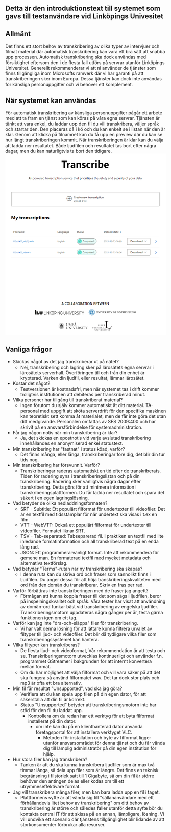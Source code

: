 ## Detta är den introduktionstext till systemet som gavs till testanvändare vid Linköpings Univesitet

## Allmänt
Det finns ett stort behov av transkribering av olika typer av intervjuer och filmat material där automatisk transkribering kan 
vara ett bra sätt att snabba upp processen. Automatisk transkribering ska dock användas med försiktighet eftersom den i de flesta 
fall utförs på servrar utanför Linköpings Universitet. Generellt rekommenderar vi att ni använder de tjänster som finns 
tillgängliga inom Microsofts ramverk där vi har garanti på att transkriberingen sker inom Europa. Dessa tjänster kan dock inte 
användas för känsliga personuppgifter och vi behöver ett komplement. 

## När systemet kan användas
För automatisk transkribering av känsliga personuppgifter pågår ett arbete med att ta fram en tjänst som kan köras på våra 
egna servrar. Tjänsten är tänkt att vara enkel, du laddar upp den fil du vill transkribera, väljer språk och startar den. 
Den placeras då i kö och du kan enkelt se i listan när den är klar. Genom att klicka på filnamnet kan du få upp en preview 
där du kan se hur långt transkriberingen kommit. När transkriberingen är klar kan du välja att ladda ner resultatet. Både 
ljudfilen och resultatet tas bort efter några dagar, men du kan naturligtvis ta bort den tidigare. 
![Bild på gränsnittet](/documentation/project-documentation/transcribe.png)

## Vanliga frågor
- Skickas något av det jag transkriberar ut på nätet? 
    - Nej, transkribering och lagring sker på lärosätets egna servrar i lärosätets serverhall. Överföringen till och 
      från din enhet är krypterad. Varken din ljudfil, eller resultat, lämnar lärosätet.  
- Kostar det något? 
    - Testversionen är kostnadsfri, men när systemet tas i drift kommer troligtvis institutionen att debiteras per transkriberad minut.  
- Vilka personer har tillgång till transkriberat material? 
    -  Ingen förutom du själv kommer automatiskt åt ditt material. TA-personal med uppgift att sköta serverdrift för den 
       specifika maskinen kan teoretiskt sett komma åt materialet, men de får inte göra det utan ditt medgivande. Personalen 
       omfattas av SFS 2009:400 och har skrivit på en ansvarsförbindelse för systemadministration. 
- Får jag någon notis när min transkribering är klar? 
    -  Ja, det skickas en epostnotis vid varje avslutad transkribering innehållandes en anonymiserad enkel statustext.  
- Min transkribering har "fastnat" i status köad, varför? 
    -  Det finns många, eller långa, transkriberingar före dig, det blir din tur tids nog. 
- Min transkribering har försvunnit. Varför? 
    - Transkriberingar raderas automatiskt en tid efter de transkriberats. Tiden för radering syns i transkriberingslistan och på din transkribering. Radering sker vanligtvis några dagar efter transkribering. Detta görs för att minimera information i transkriberingsplattformen. Du får ladda ner resultatet och spara det säkert i en egen lagringslösning. 
- Vad betyder de olika nedladdningsformaten? 
    -  SRT - Subtitle: Ett populärt filformat för undertexter till videofiler. Det är en textfil med tidsstämplar för när undertext ska visas i t.ex en film. 
    -  VTT - WebVTT: Också ett populärt filformat för undertexter till videofiler. Formatet liknar SRT. 
    -  TSV - Tab-separated: Tabseparerad fil. I praktiken en textfil med lite inledande formatinformation och all transkriberad text på en enda lång rad.  
    -  JSON: Ett programmerarvänligt format. Inte att rekommendera för gemene man. En formaterad textfil med mycket metadata och alternativa textförslag. 
- Vad betyder "Terms"-rutan när ny transkribering ska skapas? 
    - I denna ruta kan du skriva ord och fraser som sannolikt finns i ljudfilen. 
      Du anger dessa för att höja transkriberingskvaliteten med ord från den domän du transkriberar. 
      Skriv en fras per rad. 
- Varför förbättras inte transkriberingen med de fraser jag angett? 
    - Förmågan att kunna koppla fraser till det som sägs i ljudfilen, beror på inspelningskvalitet och språk. 
      Våra tester har visat att användning av domän-ord funkar bäst vid transkribering av engelska ljudfiler. 
      Transkriberingsmotorn uppdateras några gånger per år, testa gärna funktionen igen om ett tag. 
- Varför kan jag inte "dra-och-släppa" filer för transkribering. 
    - Vi har valt denna lösning för att lättare kunna filtrera urvalet av filtyper till ljud- och videofiler. Det blir då tydligare vilka filer som transkriberingssystemet kan hantera. 
- Vilka filtyper kan transkriberas? 
    - De flesta ljud- och videoformat, Vår rekommendation är att testa och se. Transkriberingsmotorn utvecklas kontinuerligt och använder f.n. programmet GStreamer i bakgrunden för att internt konvertera mellan format. 
    - Om du har möjlighet att välja filformat och vill vara säker på att det ska fungera så använd filformatet wav. Det tar dock stor plats och mp3 är ofta ett bra alternativ.
- Min fil får resultat "Unsupported", vad ska jag göra?
    - Verifiera att du kan spela upp filen på din egen dator, för att säkerställa att din fil är korrekt.
    - Status "Unsupported" betyder att transkriberingsmotorn inte har stöd för den fil du laddat upp.
        - Kontrollera om du redan har ett verktyg för att byta filformat installerat på din dator. 
            - om inte kan du på en klienthanterad dator använda företagsportal för att installera verktyget VLC.
                - Metoden för installation och byte av filformat ligger utanför ansvarsområdet för denna tjänst och du får vända dig till lämplig administratör på din egen institution för hjälp.
- Hur stora filer kan jag transkribera? 
  - Tanken är att du ska kunna transkribera ljudfiler som är max två timmar långa, så dela upp filer som är längre. Det finns en teknisk begränsning i filstorlek satt till 1 Gigabyte, så om din fil är större behöver den antingen delas eller kodas om till ett utrymmeseffektivare format.
- Jag vill transkribera många filer, men kan bara ladda upp en fil i taget.
    - Plattformens syfte är att vända sig till "sällananvändare med ett förhållandevis litet behov av transkribering" om ditt behov av transkribering är större och således faller utanför detta syfte bör du kontakta central IT för att skissa på en annan, lämpligare, lösning. Vi vill undvika ett scenario där tjänstens tillgänglighet blir lidande av att storkonsumenter förbrukar alla resurser.